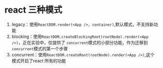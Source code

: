 # react 三种模式

1. legacy：使用`ReactDOM.render(<App />, container)`,默认模式，不支持新功能
2. blocking：使用`ReactDOM.createBlockingRoot(rootNode).render(<App />)`，正在实验中，仅提供了 `concurrent`模式的小部分功能，作为迁移到`concurrent`模式的第一个步骤
3. concurrent：使用`ReactDOM.createRoot(rootNode).render(<App />)`,这个模式开启了react 所有的功能
